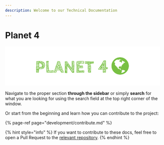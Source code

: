 ```yaml
---
description: Welcome to our Technical Documentation
---
```


# Planet 4

![](.gitbook/assets/planet4.png)

Navigate to the proper section **through the sidebar** or simply **search** for what you are looking for using the search field at the top right corner of the window.

Or start from the beginning and learn how you can contribute to the project:

{% page-ref page="development/contribute.md" %}

{% hint style="info" %}
If you want to contribute to these docs, feel free to open a Pull Request to the [relevant repository](https://github.com/greenpeace/planet4-docs/).
{% endhint %}



